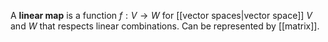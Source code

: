 A **linear map** is a function $f: V \to W$ for [[vector spaces|vector space]] $V$ and $W$ that respects linear combinations. Can be represented by [[matrix]].